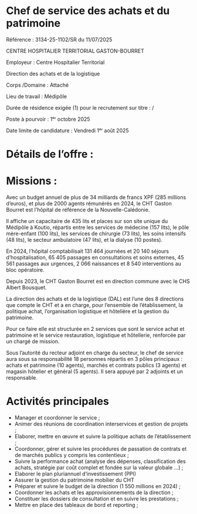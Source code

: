 
# Chef de service des achats et du patrimoine

Référence : 3134-25-1102/SR du 11/07/2025

CENTRE HOSPITALIER TERRITORIAL GASTON-BOURRET

Employeur : Centre Hospitalier Territorial

Direction des achats et de la logistique

Corps /Domaine : Attaché

Lieu de travail : Médipôle

Durée de résidence exigée (1) pour le recrutement sur titre : /

Poste à pourvoir : 1ᵉʳ octobre 2025

Date limite de candidature : Vendredi 1ᵉʳ août 2025

# Détails de l’offre :

# Missions :

Avec un budget annuel de plus de 34 milliards de francs XPF (285 millions d’euros), et plus de 2000 agents rémunérés en 2024, le CHT Gaston Bourret est l’hôpital de référence de la Nouvelle-Calédonie.

Il affiche un capacitaire de 435 lits et places sur son site unique du Médipôle à Koutio, répartis entre les services de médecine (157 lits), le pôle mère-enfant (100 lits), les services de chirurgie (73 lits), les soins intensifs (48 lits), le secteur ambulatoire (47 lits), et la dialyse (10 postes).

En 2024, l’hôpital comptabilisait 131 464 journées et 20 140 séjours d’hospitalisation, 65 405 passages en consultations et soins externes, 45 561 passages aux urgences, 2 066 naissances et 8 540 interventions au bloc opératoire.

Depuis 2023, le CHT Gaston Bourret est en direction commune avec le CHS Albert Bousquet.

La direction des achats et de la logistique (DAL) est l’une des 8 directions que compte le CHT et a en charge, pour l’ensemble de l’établissement, la politique achat, l’organisation logistique et hôtelière et la gestion du patrimoine.

Pour ce faire elle est structurée en 2 services que sont le service achat et patrimoine et le service restauration, logistique et hôtellerie, renforcée par un chargé de mission.

Sous l’autorité du recteur adjoint en charge du secteur, le chef de service aura sous sa responsabilité 18 personnes répartis en 3 pôles principaux : achats et patrimoine (10 agents), marchés et contrats publics (3 agents) et magasin hôtelier et général (5 agents). Il sera appuyé par 2 adjoints et un responsable.

# Activités principales

- Manager et coordonner le service ;
- Animer des réunions de coordination interservices et gestion de projets ;
- Elaborer, mettre en œuvre et suivre la politique achats de l’établissement ;
- Coordonner, gérer et suivre les procédures de passation de contrats et de marchés publics y compris les contentieux ;
- Suivre la performance achat (analyse des dépenses, classification des achats, stratégie par coût complet et fondée sur la valeur globale …) ;
- Elaborer le plan pluriannuel d’investissement (PPI)
- Assurer la gestion du patrimoine mobilier du CHT
- Préparer et suivre le budget de la direction (1 550 millions en 2024) ;
- Coordonner les achats et les approvisionnements de la direction ;
- Constituer les dossiers de consultation et en suivre les prestations ;
- Mettre en place des tableaux de bord et reporting ;